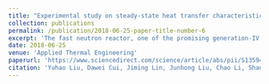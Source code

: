 ```yaml
---
title: "Experimental study on steady-state heat transfer characteristics of the Nozzle-atomized dispersed flow"
collection: publications
permalink: /publication/2018-06-25-paper-title-number-6
excerpt: 'The fast neutron reactor, one of the promising generation-IV nuclear reactors, particularly requires its coolant to have a strong capacity of transferring heat allied with a weak ability of moderating neutrons, and thus a new scheme of applying the dispersed flow as the coolant is presented in this study.'
date: 2018-06-25
venue: 'Applied Thermal Engineering'
paperurl: 'https://www.sciencedirect.com/science/article/abs/pii/S1359431117374860'
citation: 'Yuhao Liu, Dawei Cui, Jiming Lin, Junhong Liu, Chao Li, Shanfang Huang, Zhenqin Xiong, and Huaqiang Yin. "Experimental study on steady-state heat transfer characteristics of the Nozzle-atomized dispersed flow." Applied Thermal Engineering 140 (2018): 686-695."'
---
```

